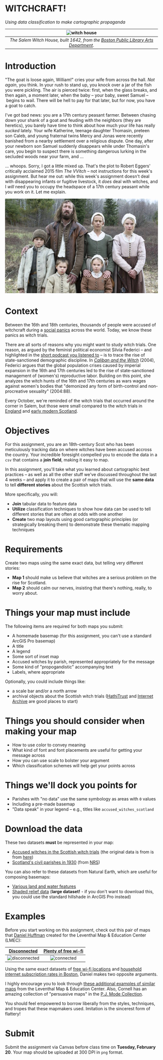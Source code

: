 # **WITCHCRAFT!**
*Using data classification to make cartographic propaganda*

| ![witch house](https://iiif.digitalcommonwealth.org/iiif/2/commonwealth:st74fc431/full/pct:25/0/bitonal.jpg) |
| :-: |
| *The Salem Witch House, built 1642, from the [Boston Public Library Arts Department](https://www.digitalcommonwealth.org/search/commonwealth:6d570w881)*. |

# **Introduction**

"The goat is loose again, William!" cries your wife from across the hall. *Not again*, you think. In your rush to stand up, you knock over a jar of the fish you were pickling. The air is pierced twice: first, when the glass breaks, and then again, a moment later, when the baby – your baby, sweet Samuel – begins to wail. There will be hell to pay for that later, but for now, you have a goat to catch.

I've got bad news: you are a 17th century peasant farmer. Between chasing down your shank of a goat and feuding with the neighbors (they are heretics), you barely have time to think about how much your life has really *sucked* lately. Your wife Katherine, teenage daughter Thomasin, preteen son Caleb, and young fraternal twins Mercy and Jonas were recently banished from a nearby settlement over a religious dispute. One day, after your newborn son Samuel suddenly disappears while under Thomasin's care, you begin to suspect there is something dangerous lurking in the secluded woods near your farm, and ...

... whoops. Sorry, I got a little mixed up. That's the plot to Robert Eggers' critically acclaimed 2015 film *The VVitch* – not instructions for this week's assignment. But hear me out: while this week's assignment doesn't deal with disappearing infants or fugitive livestock, it *does* deal with witches, and I *will* need you to occupy the headspace of a 17th century peasant while you work on it. Let me explain.

![family](images/image001.png)

# **Context**

Between the 16th and 18th centuries, thousands of people were accused of witchcraft during a [social panics](https://en.wikipedia.org/wiki/Social_panic) across the world. Today, we know these panics as witch trials.

There are all sorts of reasons why you might want to study witch trials. One reason, as argued by the feminist political economist Silvia Federici – and highlighted in the [short podcast you listened to](https://www.scientificamerican.com/podcast/episode/the-surprising-backstory-behind-witch-hunts-and-reproductive-labor/) – is to trace the rise of state-sanctioned demographic discipline. In *[Caliban and the Witch](https://www.akpress.org/calibanandthewitch.html)* (2004), Federici argues that the global population crises caused by imperial expansion in the 16th and 17th centuries led to the rise of state-sanctioned management of (women's) reproductive labor. Building on this point, she analyzes the witch hunts of the 16th and 17th centuries as wars wages against women's bodies that "demonized any form of birth-control and non-procreative sexuality" (2004:88).

Every October, we're reminded of the witch trials that occurred around the corner in Salem, but those were small compared to the witch trials in [England](https://en.wikipedia.org/wiki/Witch_trials_in_England) and [early modern Scotland](https://en.wikipedia.org/wiki/Witch_trials_in_early_modern_Scotland).

# **Objectives**

For this assignment, you are an 18th-century Scot who has been meticulously tracking data on where witches have been accused accross the country. Your incredible foresight compelled you to encode the data in a `csv` that contains a **join field**, making it easy to map.

In this assignment, you'll take what you learned about cartographic best practices – as well as all the other stuff we've discussed throughout the last 4 weeks – and apply it to create a pair of maps that will use the **same data** to tell **different stories** about the Scottish witch trials.

More specifically, you will:
* **Join** tabular data to feature data
* **Utilize** classification techniques to show how data can be used to tell different stories that are often at odds with one another
* **Create** two map layouts using good cartographic principles (or strategically breaking them) to demonstrate these thematic mapping techniques

# **Requirements**

Create two maps using the same exact data, but telling very different stories:
* **Map 1** should make us believe that witches are a serious problem on the rise for Scotland.
* **Map 2** should calm our nerves, insisting that there's nothing, really, to worry about.

# Things your map must include
The following items are required for both maps you submit:
* A homemade basemap (for this assignment, you can't use a standard ArcGIS Pro basemap)
* A title
* A legend
* Some sort of inset map
* Accused witches by parish, represented appropriately for the message
* Some kind of "propogandistic" accompanying text
* Labels, where appropriate

Optionally, you could include things like:
* a scale bar and/or a north arrow
* archival objects about the Scottish witch trials ([HathiTrust](https://www.hathitrust.org/) and [Internet Archive](https://archive.org/) are good places to start)

# Things you should consider when making your map
* How to use color to convey meaning
* What kind of font and font placements are useful for getting your message across
* How you can use scale to bolster your argument
* Which classification schemes will help get your points across

# Things we'll dock you points for
* Parishes with "no data" use the same symbology as areas with `0` values
* Including a pre-made basemap
* "Data speak" in your legend – e.g., titles like `accused_witches_scotland`

# Download the data

These two datasets **must** be represented in your map:
* [Accused witches in the Scottish witch trials](https://canvas.tufts.edu/courses/54475/files/7097163?wrap=1) (the original data is from is from [here](https://witches.is.ed.ac.uk/resources/))
* [Scotland's civil parishes in 1930](https://www.nrscotland.gov.uk/files/geography/products/CivilParish1930.zip) (from [NRS](https://www.nrscotland.gov.uk/statistics-and-data/geography/our-products/other-national-records-of-scotland-nrs-geographies-datasets/civil-parishes))

You can also refer to these datasets from Natural Earth, which are useful for composing basemaps:
* [Various land and water features](https://www.naturalearthdata.com/downloads/10m-physical-vectors/)
* [Shaded relief data](https://www.naturalearthdata.com/downloads/10m-raster-data/10m-natural-earth-2/) (**large dataset!** - if you don't want to download this, you could use the standard hillshade in ArcGIS Pro instead)

# **Examples**

Before you start working on this assignment, check out this pair of maps that [Daniel Huffman](https://somethingaboutmaps.wordpress.com/about/) created for the Leventhal Map & Education Center (LMEC):

| [Disconnected](https://collections.leventhalmap.org/search/commonwealth:3x817734d) | [Plenty of free wi-fi](https://collections.leventhalmap.org/search/commonwealth:3x817744n) |
| :-----------: | :--------------------: |
| ![disconnected](https://iiif.digitalcommonwealth.org/iiif/2/commonwealth:s4657c413/full/full/0/default.jpg)             | ![connected](https://iiif.digitalcommonwealth.org/iiif/2/commonwealth:3x8177423/full/full/0/default.jpg)                     |

Using the same exact datasets of [free wi-fi locations](https://data.leventhalmap.org/#/catalog/dkhq95eqi) and [household internet subscription rates in Boston](https://data.leventhalmap.org/#/catalog/dkhm2yhrb), Daniel makes two opposite arguments.

I highly encourage you to look through [these additional examples of similar maps](https://www.leventhalmap.org/digital-exhibitions/bending-lines/how-to-bend/data-stories/) from the Leventhal Map & Education Center. Also, Cornell has an amazing collection of "persuasive maps" in the [P.J. Mode Collection](https://digital.library.cornell.edu/catalog?f%5Bcollection_tesim%5D%5B%5D=Persuasive+Maps%3A+PJ+Mode+Collection&search_field=all_fields).

You should feel empowered to borrow liberally from the styles, techniques, and tropes that these mapmakers used. Imitation is the sincerest form of flattery!

# **Submit**

Submit the assignment via Canvas before class time on **Tuesday, February 20**. Your map should be uploaded at 300 DPI in `png` format.

<!-- ## It moves

Good design catches our attention, but it also tells a story. In Frank Chimero's *[The Shape of Design](https://shapeofdesignbook.com/)*, he writes:

> What is the marker of good design? It moves.

By "moves," Chimero does not mean that it needs to move literally. The thing can also be perfectly still, so long as it moves *you*. Of course, some good design does indeed move literally, as in the map above. This collaborative project, published by *High Country News*, investigates expropriated indigenous land in what's now known as the United States that was granted to universities through the Morrill Act in 1862. 

What makes maps different from other kinds of visual communication is their representation of place. When we see a map, we tend to place ourselves in it or on it or somewhere in relation to it. Imperfect though they may be for capturing the fine-grained, lived experiences of people in places, maps remain some of the best tools we have for the job.

This week, we focus on design. Good design is an important part of making good maps with strong arguments. And while the idea that something can be designed "well" or "good" – that is to say, aesthetically pleasing – is itself deeply subjective, there are, of course, general principles of cartographic design that you should know. This includes theoretical principles, such as...

* basic color theory
* figure-ground relationships
* data classification schemes
  
As well as technical skills and practical knowledge including...

* when & how to generalize data
* when to use a serif vs. sans-serif font
* labeling and text hierarchies
* strategies for titles and supporting text
* map layout

More often than not, you will want to follow these principles when representing spatial data – but just as importantly, you should be familiar with them so that you know when to bend them, break them, and replace them. -->